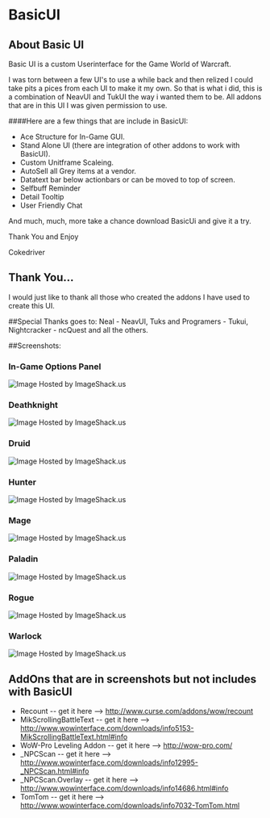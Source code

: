 # BasicUI

## About Basic UI
Basic UI is a custom Userinterface for the Game World of Warcraft.

I was torn between a few UI's to use a while back and then relized I could take pits a pices from each UI to make it my own.
So that is what i did, this is a combination of NeavUI and TukUI the way i wanted them to be. 
All addons that are in this UI I was given permission to use.

####Here are a few things that are include in BasicUI:
- Ace Structure for In-Game GUI.
- Stand Alone UI (there are integration of other addons to work with BasicUI).
- Custom Unitframe Scaleing.
- AutoSell all Grey items at a vendor.
- Datatext bar below actionbars or can be moved to top of screen.
- Selfbuff Reminder
- Detail Tooltip
- User Friendly Chat

And much, much, more take a chance download BasicUi and give it a try.



Thank You and Enjoy

Cokedriver
 
 
## Thank You...
I would just like to thank all those who created the addons I have used to create this UI.

##Special Thanks goes to:
Neal - NeavUI, Tuks and Programers - Tukui, Nightcracker - ncQuest and all the others.


##Screenshots:
### In-Game Options Panel
<img src="http://img94.imageshack.us/img94/4425/ingameoptions.jpg" alt="Image Hosted by ImageShack.us"/><br/>
### Deathknight
<img src="http://img40.imageshack.us/img40/2628/deathknightlayout.jpg" alt="Image Hosted by ImageShack.us"/><br/>
### Druid
<img src="http://img829.imageshack.us/img829/5387/druidlayout.jpg" alt="Image Hosted by ImageShack.us"/><br/>
### Hunter
<img src="http://img31.imageshack.us/img31/2710/hunterlayout.jpg" alt="Image Hosted by ImageShack.us"/><br/>
### Mage
<img src="http://img651.imageshack.us/img651/7117/magelayout.jpg" alt="Image Hosted by ImageShack.us"/><br/>
### Paladin
<img src="http://img812.imageshack.us/img812/6106/paladinlayout.jpg" alt="Image Hosted by ImageShack.us"/><br/>
### Rogue 
<img src="http://img29.imageshack.us/img29/9160/roguelayout.jpg" alt="Image Hosted by ImageShack.us"/><br/>
### Warlock
<img src="http://img27.imageshack.us/img27/6289/warlocklayout.jpg" alt="Image Hosted by ImageShack.us"/><br/>


## AddOns that are in screenshots but not includes with BasicUI
- Recount -- get it here --> http://www.curse.com/addons/wow/recount
- MikScrollingBattleText -- get it here --> http://www.wowinterface.com/downloads/info5153-MikScrollingBattleText.html#info
- WoW-Pro Leveling Addon -- get it here --> http://wow-pro.com/
- _NPCScan -- get it here --> http://www.wowinterface.com/downloads/info12995-_NPCScan.html#info
- _NPCScan.Overlay -- get it here --> http://www.wowinterface.com/downloads/info14686.html#info
- TomTom -- get it here --> http://www.wowinterface.com/downloads/info7032-TomTom.html